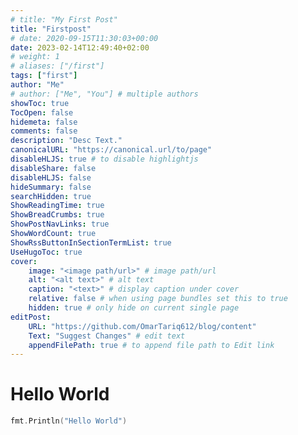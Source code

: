 ```yaml
---
# title: "My First Post"
title: "Firstpost"
# date: 2020-09-15T11:30:03+00:00
date: 2023-02-14T12:49:40+02:00
# weight: 1
# aliases: ["/first"]
tags: ["first"]
author: "Me"
# author: ["Me", "You"] # multiple authors
showToc: true
TocOpen: false
hidemeta: false
comments: false
description: "Desc Text."
canonicalURL: "https://canonical.url/to/page"
disableHLJS: true # to disable highlightjs
disableShare: false
disableHLJS: false
hideSummary: false
searchHidden: true
ShowReadingTime: true
ShowBreadCrumbs: true
ShowPostNavLinks: true
ShowWordCount: true
ShowRssButtonInSectionTermList: true
UseHugoToc: true
cover:
    image: "<image path/url>" # image path/url
    alt: "<alt text>" # alt text
    caption: "<text>" # display caption under cover
    relative: false # when using page bundles set this to true
    hidden: true # only hide on current single page
editPost:
    URL: "https://github.com/OmarTariq612/blog/content"
    Text: "Suggest Changes" # edit text
    appendFilePath: true # to append file path to Edit link
---
```


# Hello World

```go
fmt.Println("Hello World")
```
